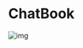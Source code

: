 # ChatBook

![img](https://user-images.githubusercontent.com/60997184/145333875-eb370a9b-49ed-4f3f-8dc7-de9206453301.png)
